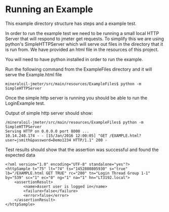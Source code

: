 # Running an Example

This example directory structure has steps and a example test.

In order to run the example test we need to be running a small local HTTP Server that will respond to jmeter get 
requests.  To simplify this we are using python's SimpleHTTPServer which will serve out files in the directory 
that it is run from.  We have provided an html file in the resources of this project.

You will need to have python installed in order to run the example.

Run the following command from the ExampleFiles directory and it will serve the Example.html file

    mineraloil-jmeter/src/main/resources/ExampleFiles$ python -m SimpleHTTPServer

Once the simple http server is running you should be able to run the LoginExample test.

Output of simple http server should show:

    /mineraloil-jmeter/src/main/resources/ExampleFiles$ python -m SimpleHTTPServer
    Serving HTTP on 0.0.0.0 port 8000 ...
    10.14.240.174 - - [15/Jan/2016 12:00:05] "GET /EXAMPLE.html?user=jsmith&password=Demo1234 HTTP/1.1" 200 -

Test results should show that the assertion was successful and found the expected data

    <?xml version="1.0" encoding="UTF-8" standalone="yes"?>
    <httpSample t="75" lt="74" ts="1452880805930" s="true" lb="/EXAMPLE.html GET TRUE" rc="200" tn="Login Thread Group 1-1" by="539" sc="1" ec="0" ng="1" na="1" hn="LT3192.local">
        <assertionResult>
            <name>Assert user is logged in</name>
            <failure>false</failure>
            <error>false</error>
        </assertionResult>
    </httpSample>
